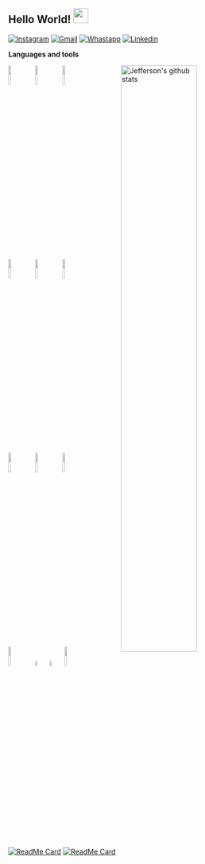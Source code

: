 ## Hello World! <img src="https://raw.githubusercontent.com/iampavangandhi/iampavangandhi/master/gifs/Hi.gif" width="30px">


[![Instagram](https://img.shields.io/badge/-Instagram-c13584?style=flat&labelColor=c13584&logo=instagram&logoColor=white)](https://instagram.com/jeff.777.lopes?igshid=1i5gr7ch0bvkd)
[![Gmail](https://img.shields.io/badge/-Gmail-c14438?style=flat&logo=Gmail&logoColor=white)](mailto:jefferson.lopes@ee.ufcg.edu.br)
[![Whastapp](https://img.shields.io/badge/-Whastapp-success?style=flat&logo=Whatsapp&logoColor=white)](https://api.whatsapp.com/send?phone=+558391286764&text=&source=&data=&app_absent=)
[![Linkedin](https://img.shields.io/badge/-LinkedIn-blue?style=flat&logo=Linkedin&logoColor=white)](https://www.linkedin.com/in/jefferson-lopes-31129714b/)

**Languages and tools**

<p>
  <a href="https://github.com/onimur/handle-path-oz">
    <img width="55%" align="right" alt="Jefferson's github stats" src="https://github-readme-stats.vercel.app/api?username=Jefferson-Lopes&show_icons=true" />
  </a>
  
  <!-- Your languages and tools. Be careful with the alignment. 
  You can use this sites to get logos: https://www.vectorlogo.zone or https://simpleicons.org/
  -->
  <code><img width="10%" src="https://www.vectorlogo.zone/logos/archlinux/archlinux-ar21.svg"></code>
  <code><img width="10%" src="https://www.vectorlogo.zone/logos/gnu_bash/gnu_bash-ar21.svg"></code>
  <code><img width="10%" src="https://www.vectorlogo.zone/logos/git-scm/git-scm-ar21.svg"></code>
  <br />
  <code><img width="10%" src="https://www.vectorlogo.zone/logos/qtio/qtio-ar21.svg"></code>
  <code><img width="10%" src="https://www.vectorlogo.zone/logos/arduino/arduino-ar21.svg"></code>
  <code><img width="10%" src="https://www.vectorlogo.zone/logos/raspberrypi/raspberrypi-ar21.svg"></code>
  <br />
  <code><img width="10%" src="https://www.sarsen.net/uploads/files/images/Intel%20FPGA%20Logo.png"></code>
  <code><img width="10%" src="https://upload.wikimedia.org/wikipedia/en/e/ef/SystemVerilog_logo.png"></code>
  <code><img width="10%" src="https://vhdl.es/wp-content/uploads/2018/12/logovhdl2.jpg"></code>
  <br />
  <code><img width="10%" src="https://www.vectorlogo.zone/logos/javascript/javascript-ar21.svg"></code>
  <code><img width="5%" src="https://i.postimg.cc/W1BJLP5L/C.png"></code>
  <code><img width="5%" src="https://i.postimg.cc/fyqJH4VP/C.png"></code>
  <code><img width="10%" src="https://www.vectorlogo.zone/logos/virtualbox/virtualbox-ar21.svg"></code>
</p>

[![ReadMe Card](https://github-readme-stats.vercel.app/api/pin/?username=Jefferson-Lopes&repo=Correlator)]()
[![ReadMe Card](https://github-readme-stats.vercel.app/api/pin/?username=Jefferson-Lopes&repo=Correlator)]()


<!--
**Jefferson-Lopes/Jefferson-Lopes** is a ✨ _special_ ✨ repository because its `README.md` (this file) appears on your GitHub profile.

Here are some ideas to get you started:

- 🔭 I’m currently working on ...
- 🌱 I’m currently learning ...
- 👯 I’m looking to collaborate on ...
- 🤔 I’m looking for help with ...
- 💬 Ask me about ...
- 📫 How to reach me: ...
- 😄 Pronouns: ...
- ⚡ Fun fact: ...
-->
